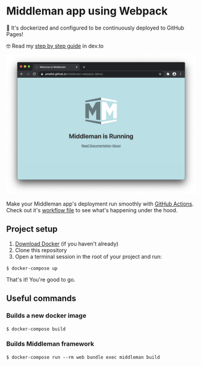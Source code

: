 # Middleman app using Webpack

🚀 It's dockerized and configured to be continuously deployed to GitHub Pages!

🤓 Read my [step by step guide](https://dev.to/pmallol/add-webpack-to-a-middleman-app-3npb) in dev.to

![](/screenshots/screenshot.png)

Make your Middleman app's deployment run smoothly with [GitHub Actions](https://github.com/features/actions).
Check out it's [workflow file](https://github.com/pmallol/middleman-webpack-demo/blob/master/.github/workflows/deploy.yml) to see what's happening under the hood.

## Project setup

1. [Download Docker](https://www.docker.com/get-started) (if you haven't already)
1. Clone this repository
1. Open a terminal session in the root of your project and run:

```
$ docker-compose up
```

That's it! You're good to go.


## Useful commands

### Builds a new docker image
```
$ docker-compose build
```

### Builds Middleman framework
```
$ docker-compose run --rm web bundle exec middleman build
```
